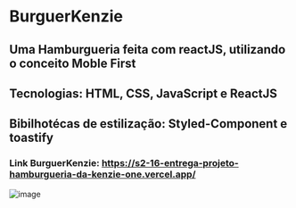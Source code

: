 # BurguerKenzie

## Uma Hamburgueria feita com reactJS, utilizando o conceito Moble First
## Tecnologias: HTML, CSS, JavaScript e ReactJS
## Bibilhotécas de estilização: Styled-Component e toastify


### Link BurguerKenzie: https://s2-16-entrega-projeto-hamburgueria-da-kenzie-one.vercel.app/

![image](https://user-images.githubusercontent.com/110185110/218326343-090217d9-eb29-48ae-879d-b82ab9a6d2a4.png)

